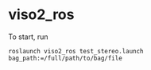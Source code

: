 # viso2_ros

To start, run
```
roslaunch viso2_ros test_stereo.launch bag_path:=/full/path/to/bag/file
```
